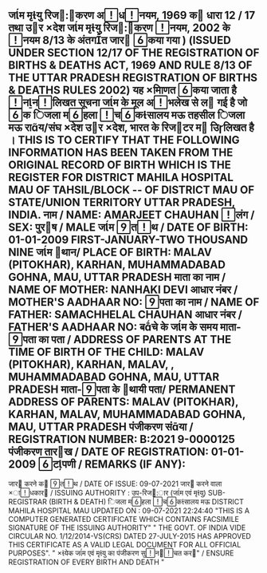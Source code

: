 जम मृयु रिजकरण अधनयम, 1969 क धारा 12 / 17 तथा उर देश जम मृयु रिजकरण नयम, 2002 के नयम 8/13 के अंतगत जार कया
गया )
 (ISSUED UNDER SECTION 12/17 OF THE REGISTRATION OF BIRTHS & DEATHS ACT, 1969 AND RULE 8/13 OF THE UTTAR PRADESH REGISTRATION
OF BIRTHS & DEATHS RULES 2002)
यह मािणत कया जाता है ननलिखत सूचना जम के मूल अभलेख से ल गई है जो क िजला महला चकसालय मऊ तहसील िजला मऊ राय/संघ देश
उर देश, भारत के रिजटर म उिलिखत है । 
THIS IS TO CERTIFY THAT THE FOLLOWING INFORMATION HAS BEEN TAKEN FROM THE ORIGINAL RECORD OF BIRTH WHICH IS THE REGISTER
FOR DISTRICT MAHILA HOSPITAL MAU OF TAHSIL/BLOCK -- OF DISTRICT MAU OF STATE/UNION TERRITORY UTTAR PRADESH, INDIA.
नाम / NAME: AMARJEET CHAUHAN लंग / SEX: पुरष / MALE
जम तथ / DATE OF BIRTH:
01-01-2009
FIRST-JANUARY-TWO THOUSAND NINE
जम थान/ PLACE OF BIRTH:
MALAV (PITOKHAR), KARHAN, MUHAMMADABAD GOHNA, MAU, UTTAR
PRADESH 
माता का नाम / NAME OF MOTHER:
NANHAKI DEVI 
आधार नंबर / MOTHER'S AADHAAR NO:
पता का नाम / NAME OF FATHER:
SAMACHHELAL CHAUHAN 
आधार नंबर / FATHER'S AADHAAR NO:
बचे के जम के समय माता-पता का पता / ADDRESS OF PARENTS AT THE
TIME OF BIRTH OF THE CHILD:
MALAV (PITOKHAR),
KARHAN, MALAV, , MUHAMMADABAD GOHNA, MAU, UTTAR PRADESH 
माता-पता के थायी पता/ PERMANENT ADDRESS OF PARENTS:
 MALAV (PITOKHAR),
KARHAN, MALAV, MUHAMMADABAD GOHNA, MAU,
UTTAR PRADESH 
पंजीकरण संया / REGISTRATION NUMBER:
B:2021 9-0000125
पंजीकरण तारख / DATE OF REGISTRATION:
01-01-2009
टपणी / REMARKS (IF ANY):
---
जार करने क तथ / DATE OF ISSUE:
09-07-2021
जार करने वाला ाधकार / ISSUING AUTHORITY :
उप-रिजार (जम एवं मृयु)
SUB-REGISTRAR (BIRTH & DEATH)
िजला महला चकसालय मऊ 
DISTRICT MAHILA HOSPITAL MAU
UPDATED ON :
09-07-2021 22:24:40
"THIS IS A COMPUTER GENERATED CERTIFICATE WHICH CONTAINS FACSIMILE SIGNATURE OF THE ISSUING AUTHORITY"
" THE GOVT. OF INDIA VIDE CIRCULAR NO. 1/12/2014-VS(CRS) DATED 27-JULY-2015 HAS
APPROVED THIS CERTIFICATE AS A VALID LEGAL DOCUMENT FOR ALL OFFICIAL PURPOSES".
" येक जम एवं मृयु का पंजीकरण सुनचत कर" / ENSURE REGISTRATION OF EVERY BIRTH AND DEATH "
